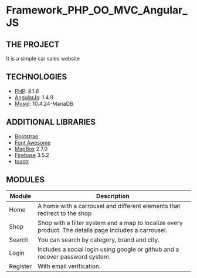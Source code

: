 # Framework_PHP_OO_MVC_Angular_JS

## THE PROJECT 

It is a simple car sales website
    
## TECHNOLOGIES

* [PHP](http://php.net/): 8.1.6
* [AngularJs](https://angularjs.org/): 1.4.9
* [Mysql](https://www.mysql.com/): 10.4.24-MariaDB

## ADDITIONAL LIBRARIES

* [Bootstrap](https://getbootstrap.com)
* [Font Awesome](https://fontawesome.com/)
* [MapBox](https://www.mapbox.com/) 2.7.0
* [Firebase](https://firebase.google.com) 3.5.2
* [toastr](https://github.com/CodeSeven/toastr)

## MODULES

| Module | Description |
|---------|-------------|
| Home | A home with a carrousel and different elements that redirect to the shop |
| Shop | Shop with a filter system and a map to localize every product. The details page includes a carrousel.|
| Search | You can search by category, brand and city. |
| Login | Includes a social login using google or github and a recover password system.  |
| Register | With email verification.|
